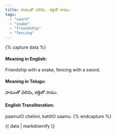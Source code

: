```yaml
---
title: పాముతో చెలిమి, కత్తితో సాము.
tags:
  - "sword"
  - "snake"
  - "friendship"
  - "fencing"
---
```


{% capture data %}
#### Meaning in English:
Friendship with a snake, fencing with a sword.

#### Meaning in Telugu:
పాముతో చెలిమి, కత్తితో సాము.

#### English Transliteration:
paamutO chelimi, kattitO saamu.
{% endcapture %}

<div class="notice">{{ data | markdownify }}</div>

